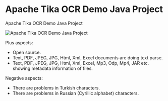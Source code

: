 # Apache Tika OCR Demo Java Project
Apache Tika OCR Demo Java Project

![Apache Tika OCR Demo Java Project](src/images/ocr-apache-tika.png)

Plus aspects:
- Open source.
- Text, PDF, JPEG, JPG, Html, Xml, Excel documents are doing text parse.
- Text, PDF, JPEG, JPG, Html, Xml, Excel, Mp3, Odp, Mp4, JAR etc. showing metadata information of files.


Negative aspects:
- There are problems in Turkish characters.
- There are problems in Russian (Cyrillic alphabet)  characters.
